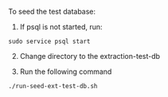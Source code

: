 To seed the test database:

1. If psql is not started, run:
```
sudo service psql start
```

2. Change directory to the extraction-test-db 

3. Run the following command 
```
./run-seed-ext-test-db.sh
```
